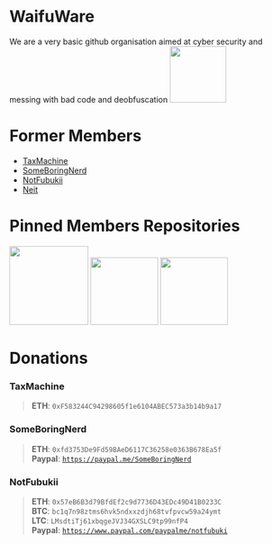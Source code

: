 # WaifuWare
We are a very basic github organisation aimed at cyber security and messing with bad code and deobfuscation
<img src="https://cdn.discordapp.com/attachments/921480719153365022/936785890754302032/Screenshot_20220122_231146.jpg" height="100" />

# Former Members
<ul>
    <li><a href="https://github.com/TaxMachine">TaxMachine</a></li>
    <li><a href="https://github.com/SomeBoringNerd">SomeBoringNerd</a></li>
    <li><a href="https://github.com/GayrraFrost">NotFubukii</a></li>
    <li><a href="https://github.com/Neit">Neit</a></li>
</ul>

# Pinned Members Repositories
<div>
    <img src="https://github-readme-stats.vercel.app/api/pin/?username=TaxMachine&repo=PowershellTokenGrabberV2&title_color=00C800&text_color=00C800&border_color=9600AC&bg_color=DEG,4D0094,7C0094,9F00C7" height="140"/>
    <img src="https://github-readme-stats.vercel.app/api/pin/?username=SomeBoringNerd&repo=throughthedark&title_color=00C800&text_color=00C800&border_color=9600AC&bg_color=DEG,4D0094,7C0094,9F00C7" height="120"/>
    <img src="https://github-readme-stats.vercel.app/api/pin/?username=GayarraFrost&repo=DiscordTokenGrabber&title_color=00C800&text_color=00C800&border_color=9600AC&bg_color=DEG,4D0094,7C0094,9F00C7" height="120"/>
</div>

# Donations

### **TaxMachine**
>**ETH**: `0xF583244C94298605f1e6104ABEC573a3b14b9a17`

### **SomeBoringNerd**
>**ETH**: `0xfd3753De9Fd59BAeD6117C36258e0363B678Ea5f`<br>
>**Paypal**: <code>https://paypal.me/SomeBoringNerd</code><br>

### **NotFubukii**
>**ETH**: `0x57eB6B3d79BfdEf2c9d7736D43EDc49D41B0233C`<br>
>**BTC**: `bc1q7n98ztms6hvk5ndxxzdjh68tvfpvcw59a24ymt`<br>
>**LTC**: `LMsdtiTj61xbqgeJVJ34GXSLC9tp99nfP4`<br>
>**Paypal**: <code>https://www.paypal.com/paypalme/notfubuki</code><br>

